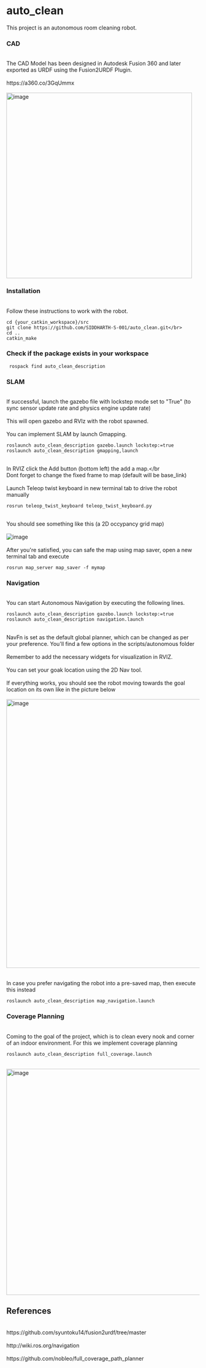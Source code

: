 # auto_clean

This project is an autonomous room cleaning robot.

<h3>CAD</h3>
<br>The CAD Model has been designed in Autodesk Fusion 360 and later exported as URDF using the Fusion2URDF Plugin. </br>
<br>https://a360.co/3GqUmmx</br>
<br><img width="484" alt="image" src="https://github.com/SIDDHARTH-S-001/auto_clean/assets/73553742/b6503460-5693-4935-9cb4-442ac143dd5a"></br>

<h3>Installation</h3>
<br>Follow these instructions to work with the robot.</br>

```
cd {your_catkin_workspace}/src
git clone https://github.com/SIDDHARTH-S-001/auto_clean.git</br>
cd ..
catkin_make
```

  
<h3>Check if the package exists in your workspace</h3>

```
 rospack find auto_clean_description
```
<h3>SLAM</h3>
<br>If successful, launch the gazebo file with lockstep mode set to "True" (to sync sensor update rate and physics engine update rate)</br>
<br>This will open gazebo and RVIz with the robot spawned.</br>
<br>You can implement SLAM by launch Gmapping.</br>

```
roslaunch auto_clean_description gazebo.launch lockstep:=true
roslaunch auto_clean_description gmapping,launch
```
<br>In RVIZ click the Add button (bottom left) the add a map.</br
<br>Dont forget to change the fixed frame to map (default will be base_link)</br>
<br>Launch Teleop twist keyboard in new terminal tab to drive the robot manually</br>

```
rosrun teleop_twist_keyboard teleop_twist_keyboard.py
```
<br>You should see something like this (a 2D occypancy grid map)</br>
<br>![image](https://github.com/SIDDHARTH-S-001/auto_clean/assets/73553742/ac4704ec-b388-449b-879e-e5ae321659ad)</br>
<br>After you're satisfied, you can safe the map using map saver, open a new terminal tab and execute</br>

```
rosrun map_server map_saver -f mymap

```

<h3>Navigation</h3>
<br>You can start Autonomous Navigation by executing the following lines.</br>

```
roslaunch auto_clean_description gazebo.launch lockstep:=true
roslaunch auto_clean_description navigation.launch
```
<br>NavFn is set as the default global planner, which can be changed as per your preference. You'll find a few options in the scripts/autonomous folder</br>
<br>Remember to add the necessary widgets for visualization in RVIZ.</br>
<br>You can set your goak location using the 2D Nav tool.</br>
<br>If everything works, you should see the robot moving towards the goal location on its own like in the picture below</br>
<br><img width="701" alt="image" src="https://github.com/SIDDHARTH-S-001/auto_clean/assets/73553742/ebde4c50-6bca-4df9-9944-7bf05df638ea"></br>

<br>In case you prefer navigating the robot into a pre-saved map, then execute this instead</br>

```
roslaunch auto_clean_description map_navigation.launch
```

<h3>Coverage Planning</h3>
<br>Coming to the goal of the project, which is to clean every nook and corner of an indoor environment. For this we implement coverage planning</br>

```
roslaunch auto_clean_description full_coverage.launch
```
<br><img width="590" alt="image" src="https://github.com/SIDDHARTH-S-001/auto_clean/assets/73553742/a272ede7-f2db-4165-83f9-e42acfd43f18"></br>


<h2>References</h2>
<br>https://github.com/syuntoku14/fusion2urdf/tree/master</br>
<br>http://wiki.ros.org/navigation</br>
<br>https://github.com/nobleo/full_coverage_path_planner</br>
